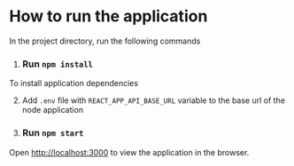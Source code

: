 # How to run the application

In the project directory, run the following commands


1. ### Run `npm install` 

To install application dependencies 

2. Add `.env` file with `REACT_APP_API_BASE_URL` variable  to the base url of the node application

3. ### Run `npm start`

Open [http://localhost:3000](http://localhost:3000) to view the application in the browser.

